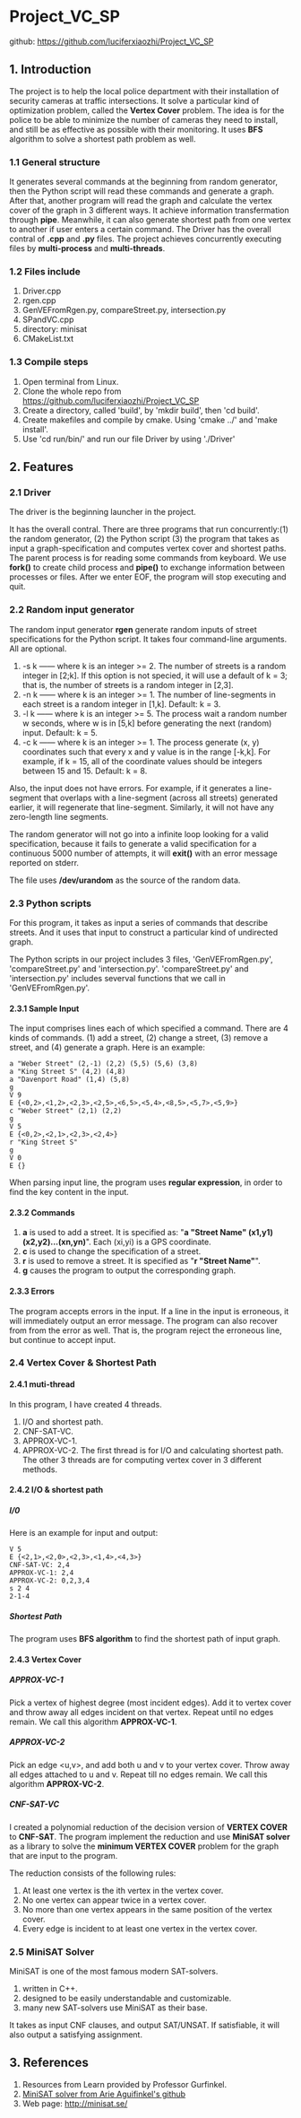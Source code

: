 # Project_VC_SP
github: https://github.com/luciferxiaozhi/Project_VC_SP
## 1. Introduction
The project is to help the local police department with their installation of security cameras at traffic intersections. It solve a particular kind of optimization problem, called the **Vertex Cover** problem. The idea is for the police to be able to minimize the number of cameras they need to install, and still be as effective as possible with their monitoring. It uses **BFS** algorithm to solve a shortest path problem as well.
### 1.1 General structure
It generates several commands at the beginning from random generator, then the Python script will read these commands and generate a graph. After that, another program will read the graph and calculate the vertex cover of the graph in 3 different ways. It achieve information transfermation through **pipe**. Meanwhile, it can also generate shortest path from one vertex to another if user enters a certain command. The Driver has the overall contral of **.cpp** and **.py** files. The project achieves concurrently executing files by **multi-process** and **multi-threads**. 
### 1.2 Files include

1. Driver.cpp
2. rgen.cpp
3. GenVEFromRgen.py, compareStreet.py, intersection.py
4. SPandVC.cpp
5. directory: minisat
6. CMakeList.txt

### 1.3 Compile steps

1. Open terminal from Linux.
2. Clone the whole repo from https://github.com/luciferxiaozhi/Project_VC_SP
3. Create a directory, called 'build', by 'mkdir build', then 'cd build'.
4. Create makefiles and compile by cmake. Using 'cmake ../' and 'make install'.
5. Use 'cd run/bin/' and run our file Driver by using './Driver'

## 2. Features

### 2.1 Driver

The driver is the beginning launcher in the project. 

It has the overall contral. There are three programs that run concurrently:(1) the random generator, (2) the Python script (3) the program that takes as input a graph-specification and computes vertex cover and shortest paths. The parent process is for reading some commands from keyboard. We use **fork()** to create child process and **pipe()** to exchange information between processes or files. After we enter EOF, the program will stop executing and quit.

### 2.2 Random input generator

The random input generator **rgen** generate random inputs of street specifications for the Python script. It takes four command-line arguments. All are optional.
1. -s k —— where k is an integer >= 2. The number of streets is a random integer in [2;k]. If this option is not specied, it will use a default of k = 3; that is, the number of streets is a random integer in [2,3].
2. -n k —— where k is an integer >= 1. The number of line-segments in each street is a random integer in [1,k]. Default: k = 3.
3. -l k —— where k is an integer >= 5. The process wait a random number w seconds, where w is in [5,k] before generating the next (random) input.  Default: k = 5.
4. -c k —— where k is an integer >= 1. The process generate (x, y) coordinates such that every x and y value is in the range [-k,k]. For example, if k = 15, all of the coordinate values should be integers between 15 and 15.  Default: k = 8.

Also, the input does not have errors. For example, if it generates a line-segment that overlaps with a line-segment (across all streets) generated earlier, it will regenerate that line-segment. Similarly, it will not have any zero-length line segments. 

The random generator will not go into a infinite loop looking for a valid specification, because it fails to generate a valid specification for a continuous 5000 number of attempts, it will **exit()** with an error message reported on stderr.

The file uses **/dev/urandom** as the source of the random data.

### 2.3 Python scripts
For this program, it takes as input a series of commands that describe streets. And it uses that input to construct a particular kind of undirected graph.

The Python scripts in our project includes 3 files, 'GenVEFromRgen.py', 'compareStreet.py' and 'intersection.py'. 'compareStreet.py' and 'intersection.py' includes severval functions that we call in 'GenVEFromRgen.py'.

#### 2.3.1 Sample Input
The input comprises lines each of which specified a command. There are 4 kinds of commands. (1) add a street, (2) change a street, (3) remove a street, and (4) generate a graph. Here is an example:

```
a "Weber Street" (2,-1) (2,2) (5,5) (5,6) (3,8)
a "King Street S" (4,2) (4,8)
a "Davenport Road" (1,4) (5,8)
g
V 9
E {<0,2>,<1,2>,<2,3>,<2,5>,<6,5>,<5,4>,<8,5>,<5,7>,<5,9>}
c "Weber Street" (2,1) (2,2)
g
V 5
E {<0,2>,<2,1>,<2,3>,<2,4>}
r "King Street S"
g
V 0
E {}
```

When parsing input line, the program uses **regular expression**, in order to find the key content in the input.

#### 2.3.2 Commands
1. **a** is used to add a street. It is specified as: "**a "Street Name" (x1,y1) (x2,y2)...(xn,yn)**". Each (xi,yi) is a GPS coordinate.
2. **c** is used to change the specification of a street.
3. **r** is used to remove a street. It is specified as "**r "Street Name"**".
4. **g** causes the program to output the corresponding graph.

#### 2.3.3 Errors
The program accepts errors in the input. If a line in the input is erroneous, it will immediately output an error message. The program can also recover from from the error as well. That is, the program reject the erroneous line, but continue to accept input.

### 2.4 Vertex Cover & Shortest Path
#### 2.4.1 muti-thread
In this program, I have created 4 threads.
1. I/O and shortest path.
2. CNF-SAT-VC.
3. APPROX-VC-1.
4. APPROX-VC-2.
The first thread is for I/O and calculating shortest path. The other 3 threads are for computing vertex cover in 3 different methods.

#### 2.4.2 I/O & shortest path

##### I/0
Here is an example for input and output:
```
V 5
E {<2,1>,<2,0>,<2,3>,<1,4>,<4,3>}
CNF-SAT-VC: 2,4
APPROX-VC-1: 2,4
APPROX-VC-2: 0,2,3,4
s 2 4
2-1-4
```

##### Shortest Path
The program uses **BFS algorithm** to find the shortest path of input graph.

#### 2.4.3 Vertex Cover
##### APPROX-VC-1
Pick a vertex of highest degree (most incident edges). Add it to vertex cover and throw away all edges incident on that vertex. Repeat until no edges remain. We call this algorithm **APPROX-VC-1**.
##### APPROX-VC-2
Pick an edge <u,v>, and add both u and v to your vertex cover. Throw away all edges attached to u and v. Repeat till no edges remain. We call this algorithm **APPROX-VC-2**.
##### CNF-SAT-VC
I created a polynomial reduction of the decision version of **VERTEX COVER** to **CNF-SAT**. The program implement the reduction and use **MiniSAT solver** as a library to solve the **minimum VERTEX COVER** problem for the graph that are input to the program.

The reduction consists of the following rules:
1. At least one vertex is the ith vertex in the vertex cover.
2. No one vertex can appear twice in a vertex cover.
3. No more than one vertex appears in the same position of the vertex cover.
4. Every edge is incident to at least one vertex in the vertex cover.

### 2.5 MiniSAT Solver
MiniSAT is one of the most famous modern SAT-solvers.
1. written in C++.
2. designed to be easily understandable and customizable.
3. many new SAT-solvers use MiniSAT as their base.

It takes as input CNF clauses, and output SAT/UNSAT. If satisfiable, it will also output a satisfying assignment.

## 3. References
1. Resources from Learn provided by Professor Gurfinkel.
2. [MiniSAT solver from Arie Aguifinkel's github](https://github.com/agurfinkel/minisat)
3. Web page: http://minisat.se/